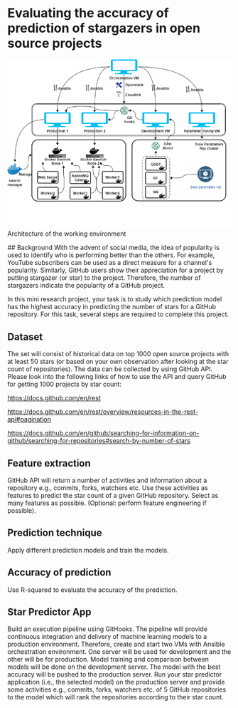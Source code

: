 # Evaluating the accuracy of prediction of stargazers in open source projects
<p float="center">
<img src="/result/Architecture.png">
  Architecture of the working environment
</p>
## Background
With the advent of social media, the idea of popularity is used to identify who is performing better than the others. For example, YouTube subscribers can be used as a direct measure for a channel's popularity. Similarly, GitHub users show their appreciation for a project by putting stargazer (or star) to the project.   
Therefore, the number of stargazers indicate the popularity of a GitHub project.  

In this mini research project, your task is to study which prediction model has the highest accuracy in predicting the number of stars for a GitHub repository. For this task, several steps are required to complete this project.
## Dataset
The set will consist of historical data on top 1000 open source projects with at least 50 stars (or based on your own observation after looking at the star count of repositories). The data can be collected by using GitHub API. Please look into the following links of how to use the API and query GitHub for getting 1000 projects by star count:

https://docs.github.com/en/rest

https://docs.github.com/en/rest/overview/resources-in-the-rest-api#pagination 

https://docs.github.com/en/github/searching-for-information-on-github/searching-for-repositories#search-by-number-of-stars

## Feature extraction
GitHub API will return a number of activities and information about a repository e.g., commits, forks, watchers etc. Use these activities as features to predict the star count of a given GitHub repository. Select as many features as possible. (Optional: perform feature engineering if possible).
## Prediction technique
Apply different prediction models and train the models.
## Accuracy of prediction
Use R-squared to evaluate the accuracy of the prediction.
## Star Predictor App
Build an execution pipeline using GitHooks. The pipeline will provide continuous integration and delivery of machine learning models to a production environment. Therefore, create and start two VMs with Ansible orchestration environment. One server will be used for development and the other will be for production. Model training and comparison between models will be done on the development server. The model with the best accuracy will be pushed to the production server. Run your star predictor application (i.e., the selected model) on the production server and provide some activities e.g., commits, forks, watchers etc. of 5 GitHub repositories to the model which will rank the repositories according to their star count.
